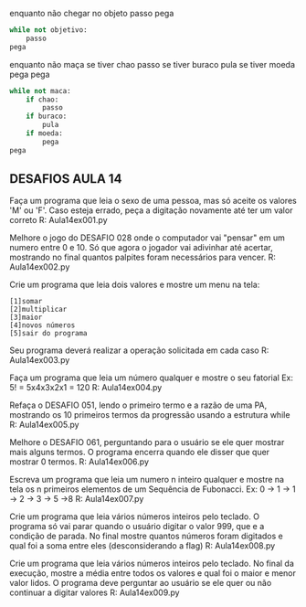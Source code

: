 enquanto não chegar no objeto
	passo
pega

```python
while not objetivo:
	passo
pega
```

enquanto não maça
	se tiver chao
		passo
	 se tiver buraco
		 pula
	 se tiver moeda
		 pega
pega

```python
while not maca:
	if chao:
		passo
	if buraco:
		pula
	if moeda:
		pega
pega
```


DESAFIOS AULA 14
--------------------------------------------

Faça um programa que leia o sexo de uma pessoa, mas só aceite os valores 'M' ou 'F'.
Caso esteja errado, peça a digitação novamente até ter um valor correto
R: Aula14ex001.py

Melhore o jogo do DESAFIO 028 onde o computador vai "pensar" em um numero entre 0 e 10. Só que agora o jogador vai adivinhar até acertar, mostrando no final quantos palpites foram necessários para vencer.
R: Aula14ex002.py

Crie um programa que leia dois valores e mostre um menu na tela:
```
[1]somar
[2]multiplicar
[3]maior
[4]novos números
[5]sair do programa
```
Seu programa deverá realizar a operação solicitada em cada caso
R: Aula14ex003.py

Faça um programa que leia um número qualquer e mostre o seu fatorial
Ex: 5! = 5x4x3x2x1 = 120
R: Aula14ex004.py

Refaça o DESAFIO 051, lendo o primeiro termo e a razão de uma PA, mostrando os 10 primeiros termos da progressão usando a estrutura while
R: Aula14ex005.py

Melhore o DESAFIO 061, perguntando para o usuário se ele quer mostrar mais alguns termos. O programa encerra quando ele disser que quer mostrar 0 termos.
R: Aula14ex006.py

Escreva um programa que leia um numero n inteiro qualquer e mostre na tela os n primeiros elementos de um Sequência de Fubonacci.
Ex: 0 -> 1 -> 1 -> 2 -> 3 -> 5 ->8
R: Aula14ex007.py

Crie um programa que leia vários números inteiros pelo teclado. O programa só vai parar quando o usuário digitar o valor 999, que e a condição de parada. No final mostre quantos números foram digitados e qual foi a soma entre eles (desconsiderando a flag)
R: Aula14ex008.py

Crie um programa que leia vários números inteiros pelo teclado. No final da execução, mostre a média entre todos os valores e qual foi o maior e menor valor lidos. O programa deve perguntar ao usuário se ele quer ou não continuar a digitar valores
R: Aula14ex009.py